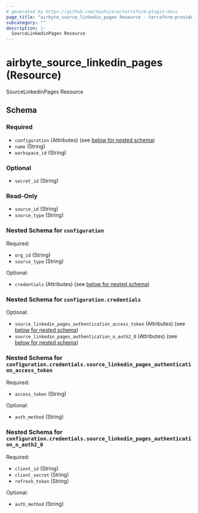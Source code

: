 ```yaml
---
# generated by https://github.com/hashicorp/terraform-plugin-docs
page_title: "airbyte_source_linkedin_pages Resource - terraform-provider-airbyte-new"
subcategory: ""
description: |-
  SourceLinkedinPages Resource
---
```


# airbyte_source_linkedin_pages (Resource)

SourceLinkedinPages Resource



<!-- schema generated by tfplugindocs -->
## Schema

### Required

- `configuration` (Attributes) (see [below for nested schema](#nestedatt--configuration))
- `name` (String)
- `workspace_id` (String)

### Optional

- `secret_id` (String)

### Read-Only

- `source_id` (String)
- `source_type` (String)

<a id="nestedatt--configuration"></a>
### Nested Schema for `configuration`

Required:

- `org_id` (String)
- `source_type` (String)

Optional:

- `credentials` (Attributes) (see [below for nested schema](#nestedatt--configuration--credentials))

<a id="nestedatt--configuration--credentials"></a>
### Nested Schema for `configuration.credentials`

Optional:

- `source_linkedin_pages_authentication_access_token` (Attributes) (see [below for nested schema](#nestedatt--configuration--credentials--source_linkedin_pages_authentication_access_token))
- `source_linkedin_pages_authentication_o_auth2_0` (Attributes) (see [below for nested schema](#nestedatt--configuration--credentials--source_linkedin_pages_authentication_o_auth2_0))

<a id="nestedatt--configuration--credentials--source_linkedin_pages_authentication_access_token"></a>
### Nested Schema for `configuration.credentials.source_linkedin_pages_authentication_access_token`

Required:

- `access_token` (String)

Optional:

- `auth_method` (String)


<a id="nestedatt--configuration--credentials--source_linkedin_pages_authentication_o_auth2_0"></a>
### Nested Schema for `configuration.credentials.source_linkedin_pages_authentication_o_auth2_0`

Required:

- `client_id` (String)
- `client_secret` (String)
- `refresh_token` (String)

Optional:

- `auth_method` (String)


